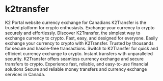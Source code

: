 # k2transfer
K2 Portal website currency exchange for Canadians
K2Transfer is the trusted platform for crypto enthusiasts. Exchange your currency to crypto securely and effortlessly.
Discover K2Transfer, the simplest way to exchange currency to crypto. Fast, easy, and designed for everyone.
Easily exchange your currency to crypto with K2Transfer. Trusted by thousands for secure and hassle-free transactions.
Switch to K2Transfer for quick and efficient currency exchange to crypto. Instant transfers with unparalleled security.
K2Transfer offers seamless currency exchange and secure transfers to crypto. Experience fast, reliable, and easy-to-use financial solutions
Secure and reliable money transfers and currency exchange services in Canada.
